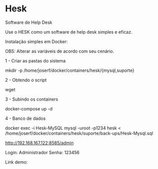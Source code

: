 # Hesk
Software de Help Desk

Use o HESK como um software de help desk simples e eficaz. 

Instalação simples em Docker:

OBS: Alterar as variáveis de acordo com seu cenário. 

1 - Criar as pastas do sistema

mkdir -p /home/joserf/docker/containers/hesk/{mysql,suporte}

2 - Obtendo o script

wget 

3 - Subindo os containers

docker-compose up -d

4 - Banco de dados

docker exec -i Hesk-MySQL mysql -uroot -p1234 hesk < /home/joserf/docker/containers/hesk/suporte/back-ups/Hesk-Mysql.sql

http://192.168.167.122:8585/admin

Login: Administrador
Senha: 123456

Link demo: 

